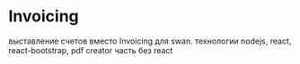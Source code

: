 # Invoicing
выставление счетов вместо Invoicing для swan. технологии nodejs, react, react-bootstrap, pdf creator
часть без  react
